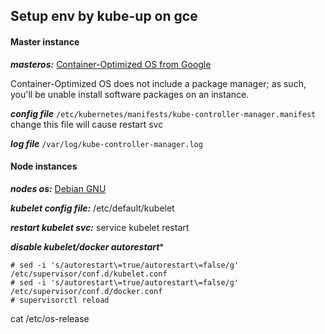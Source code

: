 ## Setup env by kube-up on gce
#### Master instance
***masteros:*** [Container-Optimized OS from Google](https://cloud.google.com/compute/docs/containers/vm-image/)

Container-Optimized OS does not include a package manager; as such, you'll be unable install software packages on an instance.

***config file*** ```/etc/kubernetes/manifests/kube-controller-manager.manifest``` change this file will cause restart svc

***log file*** ```/var/log/kube-controller-manager.log```

#### Node instances

***nodes os:*** [Debian GNU](http://www.debian.org/)

***kubelet config file:*** /etc/default/kubelet

***restart kubelet svc:*** service kubelet restart

***disable kubelet/docker autorestart****
```
# sed -i 's/autorestart\=true/autorestart\=false/g' /etc/supervisor/conf.d/kubelet.conf
# sed -i 's/autorestart\=true/autorestart\=false/g' /etc/supervisor/conf.d/docker.conf
# supervisorctl reload
```
cat /etc/os-release
